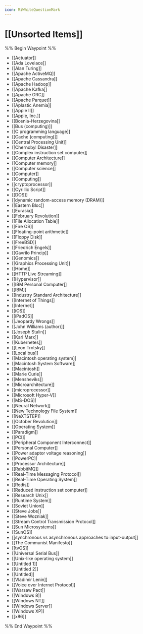```yaml
---
icon: MiWhiteQuestionMark
---
```

# [[Unsorted Items]]
%% Begin Waypoint %%
- [[Actuator]]
- [[Ada Lovelace]]
- [[Alan Turing]]
- [[Apache ActiveMQ]]
- [[Apache Cassandra]]
- [[Apache Hadoop]]
- [[Apache Kafka]]
- [[Apache ORC]]
- [[Apache Parquet]]
- [[Aplastic Anemia]]
- [[Apple II]]
- [[Apple, Inc.]]
- [[Bosnia-Herzegovina]]
- [[Bus (computing)]]
- [[C programming language]]
- [[Cache (computing)]]
- [[Central Processing Unit]]
- [[Chernobyl Disaster]]
- [[Complex instruction set computer]]
- [[Computer Architecture]]
- [[Computer memory]]
- [[Computer science]]
- [[Computer]]
- [[Computing]]
- [[cryptoprocessor]]
- [[Cyrillic Script]]
- [[DOS]]
- [[dynamic random-access memory (DRAM)]]
- [[Eastern Bloc]]
- [[Eurasia]]
- [[February Revolution]]
- [[File Allocation Table]]
- [[Fire OS]]
- [[Floating-point arithmetic]]
- [[Floppy Disk]]
- [[FreeBSD]]
- [[Friedrich Engels]]
- [[Gavrilo Princip]]
- [[Genomics]]
- [[Graphics Processing Unit]]
- [[Home]]
- [[HTTP Live Streaming]]
- [[Hypervisor]]
- [[IBM Personal Computer]]
- [[IBM]]
- [[Industry Standard Architecture]]
- [[Internet of Things]]
- [[Internet]]
- [[iOS]]
- [[iPadOS]]
- [[Jeopardy Wrongs]]
- [[John Williams (author)]]
- [[Joseph Stalin]]
- [[Karl Marx]]
- [[Kubernetes]]
- [[Leon Trotsky]]
- [[Local bus]]
- [[Macintosh operating system]]
- [[Macintosh System Software]]
- [[Macintosh]]
- [[Marie Curie]]
- [[Mensheviks]]
- [[Microarchitecture]]
- [[microprocessor]]
- [[Microsoft Hyper-V]]
- [[MS-DOS]]
- [[Neural Network]]
- [[New Technology File System]]
- [[NeXTSTEP]]
- [[October Revolution]]
- [[Operating System]]
- [[Paradigm]]
- [[PCI]]
- [[Peripheral Component Interconnect]]
- [[Personal Computer]]
- [[Power adaptor voltage reasoning]]
- [[PowerPC]]
- [[Processor Architecture]]
- [[RabbitMQ]]
- [[Real-Time Messaging Protocol]]
- [[Real-Time Operating System]]
- [[Redis]]
- [[Reduced instruction set computer]]
- [[Research Unix]]
- [[Runtime System]]
- [[Soviet Union]]
- [[Steve Jobs]]
- [[Steve Wozniak]]
- [[Stream Control Transmission Protocol]]
- [[Sun Microsystems]]
- [[SunOS]]
- [[synchronous vs asynchronous approaches to input-output]]
- [[The Communist Manifesto]]
- [[tvOS]]
- [[Universal Serial Bus]]
- [[Unix-like operating system]]
- [[Untitled 1]]
- [[Untitled 2]]
- [[Untitled]]
- [[Vladimir Lenin]]
- [[Voice over Internet Protocol]]
- [[Warsaw Pact]]
- [[Windows 8]]
- [[Windows NT]]
- [[Windows Server]]
- [[Windows XP]]
- [[x86]]

%% End Waypoint %%
